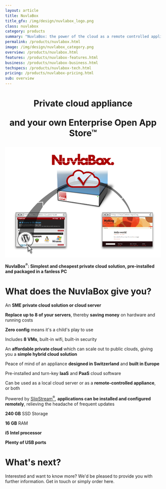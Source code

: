 ```yaml
---
layout: article
title: NuvlaBox
title_gfx: /img/design/nuvlabox_logo.png
class: nuvlabox
category: products
summary: "NuvlaBox: the power of the cloud as a remote controlled appliance packaged in a fanless PC."
permalink: /products/nuvlabox.html
image: /img/design/nuvlabox_category.png
overview: /products/nuvlabox.html
features: /products/nuvlabox-features.html
business: /products/nuvlabox-business.html
techspecs: /products/nuvlabox-tech.html
pricing: /products/nuvlabox-pricing.html
sub: overview
---
```


<h1 class="slogan" align="center">Private cloud appliance<p/>and your own Enterprise Open App Store™</h1>

<p align="center"><img src="/img/content/nuvlabox-overview.png" alt="NuvlaBox overview" width="700" /></p>

**NuvlaBox<sup>®</sup>: Simplest and cheapest private cloud solution, pre-installed and packaged in a fanless PC** 

What does the NuvlaBox give you?
========

An **SME private cloud solution or cloud server** 

**Replace up to 8 of your servers**, thereby **saving money** on hardware and running costs

**Zero config** means it's a child's play to use

Includes **8 VMs**, built-in wifi, built-in security

An **affordable private cloud** which can scale out to public clouds, giving you a **simple hybrid cloud solution**

Peace of mind of an appliance **designed in Switzerland** and **built in Europe** 

Pre-installed and turn-key **IaaS** and **PaaS** cloud software

Can be used as a local cloud server or as a **remote-controlled appliance**, or both

Powered by [SlipStream<sup>®</sup>](/products/slipstream.html), **applications can be installed and configured remotely**, relieving the headache of frequent updates

**240 GB** SSD Storage

**16 GB** RAM

**i5 Intel processor**

**Plenty of USB ports**


What's next?
====

Interested and want to know more? We'd be pleased to provide you with further information. Get in touch or simply order here.

<span class='contact-us-placeholder'></span>

<span class='order-now-placeholder'></span>

